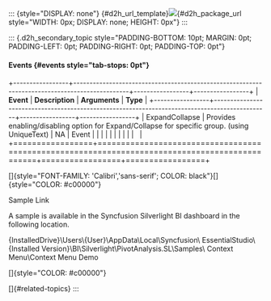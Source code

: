 ::: {style="DISPLAY: none"}
[](ms-xhelp:///?Id=d2h_url_template){#d2h_url_template}![](!package_url!){#d2h_package_url style="WIDTH: 0px; DISPLAY: none; HEIGHT: 0px"}
:::

::: {.d2h_secondary_topic style="PADDING-BOTTOM: 10pt; MARGIN: 0pt; PADDING-LEFT: 0pt; PADDING-RIGHT: 0pt; PADDING-TOP: 0pt"}
#### Events {#events style="tab-stops: 0pt"}

+-----------------+-----------------------------------------------------------------------------------------------+-----------------+-----------------+
| **Event**       | **Description**                                                                               | **Arguments**   | **Type**        |
+-----------------+-----------------------------------------------------------------------------------------------+-----------------+-----------------+
| ExpandCollapse  | Provides enabling/disabling option for Expand/Collapse for specific group. (using UniqueText) | NA              | Event           |
|                 |                                                                                               |                 |                 |
|                 |                                                                                               |                 |                 |
+=================+===============================================================================================+=================+=================+

[]{style="FONT-FAMILY: 'Calibri','sans-serif'; COLOR: black"}[]{style="COLOR: #c00000"} 

Sample Link

A sample is available in the Syncfusion Silverlight BI dashboard in the following location.

{InstalledDrive}\\Users\\{User}\\AppData\\Local\\Syncfusion\\ EssentialStudio\\{Installed Version}\\BI\\Silverlight\\PivotAnalysis.SL\\Samples\\ Context Menu\\Context Menu Demo

[]{style="COLOR: #c00000"} 

[]{#related-topics}
:::
